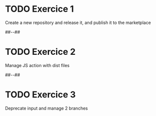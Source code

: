 <!-- .slide: -->

# TODO Exercice 1

Create a new repository and release it, and publish it to the marketplace

##--##

# TODO Exercice 2

Manage JS action with dist files

##--##

# TODO Exercice 3

Deprecate input and manage 2 branches
